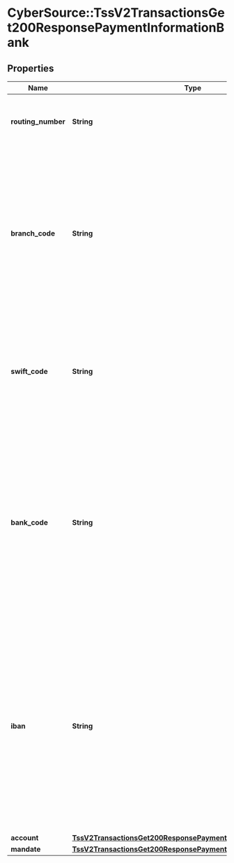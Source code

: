 # CyberSource::TssV2TransactionsGet200ResponsePaymentInformationBank

## Properties
Name | Type | Description | Notes
------------ | ------------- | ------------- | -------------
**routing_number** | **String** | Bank routing number. This is also called the transit number.  | [optional] 
**branch_code** | **String** | Code used to identify the branch of the customer&#39;s bank. Required for some countries if you do not or are not allowed to provide the IBAN. Use this field only when scoring a direct debit transaction.  | [optional] 
**swift_code** | **String** | Bank&#39;s SWIFT code. You can use this field only when scoring a direct debit transaction. Required only for crossborder transactions.  | [optional] 
**bank_code** | **String** | Country-specific code used to identify the customer&#39;s bank. Required for some countries if you do not or are not allowed to provide the IBAN instead. You can use this field only when scoring a direct debit transaction.  | [optional] 
**iban** | **String** | International Bank Account Number (IBAN) for the bank account. For some countries you can provide this number instead of the traditional bank account information. You can use this field only when scoring a direct debit transaction.  | [optional] 
**account** | [**TssV2TransactionsGet200ResponsePaymentInformationBankAccount**](TssV2TransactionsGet200ResponsePaymentInformationBankAccount.md) |  | [optional] 
**mandate** | [**TssV2TransactionsGet200ResponsePaymentInformationBankMandate**](TssV2TransactionsGet200ResponsePaymentInformationBankMandate.md) |  | [optional] 



